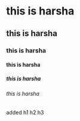 # this is harsha 
## this is harsha 
### this is harsha 
#### this is harsha 
##### this is harsha 
###### this is harsha 

added h1 h2 h3
